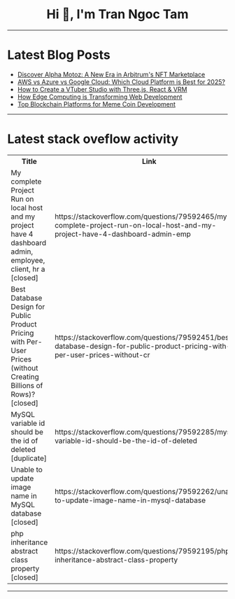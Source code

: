 <h1 align="center">Hi 👋, I'm Tran Ngoc Tam</h1>

---

# Latest Blog Posts 
<!-- BLOG-POST-LIST:START -->
- [Discover Alpha Motoz: A New Era in Arbitrum&#39;s NFT Marketplace](https://dev.to/jennythomas498/discover-alpha-motoz-a-new-era-in-arbitrums-nft-marketplace-338a)
- [AWS vs Azure vs Google Cloud: Which Cloud Platform is Best for 2025?](https://dev.to/vengatesan_rajendiran_ece/aws-vs-azure-vs-google-cloud-which-cloud-platform-is-best-for-2025-3fff)
- [How to Create a VTuber Studio with Three.js, React &amp; VRM](https://dev.to/wawasensei/how-to-create-a-vtuber-studio-with-threejs-react-vrm-2f6f)
- [How Edge Computing is Transforming Web Development](https://dev.to/vengatesan_rajendiran_ece/how-edge-computing-is-transforming-web-development-11f)
- [Top Blockchain Platforms for Meme Coin Development](https://dev.to/abijohn/top-blockchain-platforms-for-meme-coin-development-c9)
<!-- BLOG-POST-LIST:END -->

---

# Latest stack oveflow activity
<table>
  <tr><th>Title</th><th>Link</th></tr>
  <!-- STACKOVERFLOW:START --><tr><td>My complete Project Run on local host and my project have 4 dashboard admin, employee, client, hr a [closed]</td><td>https://stackoverflow.com/questions/79592465/my-complete-project-run-on-local-host-and-my-project-have-4-dashboard-admin-emp</td></tr><tr><td>Best Database Design for Public Product Pricing with Per-User Prices &lpar;without Creating Billions of Rows&rpar;? [closed]</td><td>https://stackoverflow.com/questions/79592451/best-database-design-for-public-product-pricing-with-per-user-prices-without-cr</td></tr><tr><td>MySQL variable id should be the id of deleted [duplicate]</td><td>https://stackoverflow.com/questions/79592285/mysql-variable-id-should-be-the-id-of-deleted</td></tr><tr><td>Unable to update image name in MySQL database [closed]</td><td>https://stackoverflow.com/questions/79592262/unable-to-update-image-name-in-mysql-database</td></tr><tr><td>php inheritance abstract class property [closed]</td><td>https://stackoverflow.com/questions/79592195/php-inheritance-abstract-class-property</td></tr><!-- STACKOVERFLOW:END -->
</table>

---



